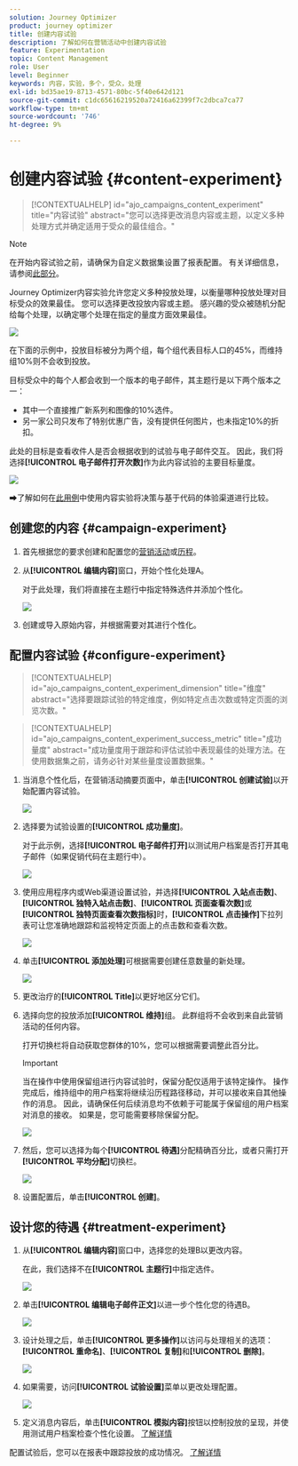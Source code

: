 ```yaml
---
solution: Journey Optimizer
product: journey optimizer
title: 创建内容试验
description: 了解如何在营销活动中创建内容试验
feature: Experimentation
topic: Content Management
role: User
level: Beginner
keywords: 内容，实验，多个，受众，处理
exl-id: bd35ae19-8713-4571-80bc-5f40e642d121
source-git-commit: c1dc65616219520a72416a62399f7c2dbca7ca77
workflow-type: tm+mt
source-wordcount: '746'
ht-degree: 9%

---
```


# 创建内容试验 {#content-experiment}

>[!CONTEXTUALHELP]
>id="ajo_campaigns_content_experiment"
>title="内容试验"
>abstract="您可以选择更改消息内容或主题，以定义多种处理方式并确定适用于受众的最佳组合。"

>[!NOTE]
>
>在开始内容试验之前，请确保为自定义数据集设置了报表配置。 有关详细信息，请参阅[此部分](../reports/reporting-configuration.md)。

Journey Optimizer内容实验允许您定义多种投放处理，以衡量哪种投放处理对目标受众的效果最佳。 您可以选择更改投放内容或主题。 感兴趣的受众被随机分配给每个处理，以确定哪个处理在指定的量度方面效果最佳。

![](../rn/assets/do-not-localize/experiment.gif)

在下面的示例中，投放目标被分为两个组，每个组代表目标人口的45%，而维持组10%则不会收到投放。

目标受众中的每个人都会收到一个版本的电子邮件，其主题行是以下两个版本之一：

* 其中一个直接推广新系列和图像的10%选件。
* 另一家公司只发布了特别优惠广告，没有提供任何图片，也未指定10%的折扣。

此处的目标是查看收件人是否会根据收到的试验与电子邮件交互。 因此，我们将选择&#x200B;**[!UICONTROL 电子邮件打开次数]**&#x200B;作为此内容试验的主要目标量度。

![](assets/content_experiment.png)

➡了️解如何在[此用例](../experience-decisioning/experience-decisioning-uc.md)中使用内容实验将决策与基于代码的体验渠道进行比较。

## 创建您的内容 {#campaign-experiment}

1. 首先根据您的要求创建和配置您的[营销活动](../campaigns/create-campaign.md)或[历程](../building-journeys/journeys-message.md)。

1. 从&#x200B;**[!UICONTROL 编辑内容]**&#x200B;窗口，开始个性化处理A。

   对于此处理，我们将直接在主题行中指定特殊选件并添加个性化。

   ![](assets/content_experiment_5.png)

1. 创建或导入原始内容，并根据需要对其进行个性化。

## 配置内容试验 {#configure-experiment}

>[!CONTEXTUALHELP]
>id="ajo_campaigns_content_experiment_dimension"
>title="维度"
>abstract="选择要跟踪试验的特定维度，例如特定点击次数或特定页面的浏览次数。"

>[!CONTEXTUALHELP]
>id="ajo_campaigns_content_experiment_success_metric"
>title="成功量度"
>abstract="成功量度用于跟踪和评估试验中表现最佳的处理方法。在使用数据集之前，请务必针对某些量度设置数据集。"

1. 当消息个性化后，在营销活动摘要页面中，单击&#x200B;**[!UICONTROL 创建试验]**&#x200B;以开始配置内容试验。

   ![](assets/content_experiment_3.png)

1. 选择要为试验设置的&#x200B;**[!UICONTROL 成功量度]**。

   对于此示例，选择&#x200B;**[!UICONTROL 电子邮件打开]**&#x200B;以测试用户档案是否打开其电子邮件（如果促销代码在主题行中）。

   ![](assets/content_experiment_11.png)

1. 使用应用程序内或Web渠道设置试验，并选择&#x200B;**[!UICONTROL 入站点击数]**、**[!UICONTROL 独特入站点击数]**、**[!UICONTROL 页面查看次数]**&#x200B;或&#x200B;**[!UICONTROL 独特页面查看次数指标]**&#x200B;时，**[!UICONTROL 点击操作]**&#x200B;下拉列表可让您准确地跟踪和监视特定页面上的点击数和查看次数。

   ![](assets/content_experiment_20.png)

1. 单击&#x200B;**[!UICONTROL 添加处理]**&#x200B;可根据需要创建任意数量的新处理。

   ![](assets/content_experiment_8.png)

1. 更改治疗的&#x200B;**[!UICONTROL Title]**&#x200B;以更好地区分它们。

1. 选择向您的投放添加&#x200B;**[!UICONTROL 维持]**&#x200B;组。 此群组将不会收到来自此营销活动的任何内容。

   打开切换栏将自动获取您群体的10%，您可以根据需要调整此百分比。

   >[!IMPORTANT]
   >
   >当在操作中使用保留组进行内容试验时，保留分配仅适用于该特定操作。 操作完成后，维持组中的用户档案将继续沿历程路径移动，并可以接收来自其他操作的消息。 因此，请确保任何后续消息均不依赖于可能属于保留组的用户档案对消息的接收。 如果是，您可能需要移除保留分配。

   ![](assets/content_experiment_12.png)

1. 然后，您可以选择为每个&#x200B;**[!UICONTROL 待遇]**&#x200B;分配精确百分比，或者只需打开&#x200B;**[!UICONTROL 平均分配]**&#x200B;切换栏。

   ![](assets/content_experiment_13.png)

1. 设置配置后，单击&#x200B;**[!UICONTROL 创建]**。

## 设计您的待遇 {#treatment-experiment}

1. 从&#x200B;**[!UICONTROL 编辑内容]**&#x200B;窗口中，选择您的处理B以更改内容。

   在此，我们选择不在&#x200B;**[!UICONTROL 主题行]**&#x200B;中指定选件。

   ![](assets/content_experiment_18.png)

1. 单击&#x200B;**[!UICONTROL 编辑电子邮件正文]**&#x200B;以进一步个性化您的待遇B。

   ![](assets/content_experiment_9.png)

1. 设计处理之后，单击&#x200B;**[!UICONTROL 更多操作]**&#x200B;以访问与处理相关的选项： **[!UICONTROL 重命名]**、**[!UICONTROL 复制]**&#x200B;和&#x200B;**[!UICONTROL 删除]**。

   ![](assets/content_experiment_7.png)

1. 如果需要，访问&#x200B;**[!UICONTROL 试验设置]**&#x200B;菜单以更改处理配置。

   ![](assets/content_experiment_19.png)

1. 定义消息内容后，单击&#x200B;**[!UICONTROL 模拟内容]**&#x200B;按钮以控制投放的呈现，并使用测试用户档案检查个性化设置。 [了解详情](../content-management/preview-test.md)

配置试验后，您可以在报表中跟踪投放的成功情况。 [了解详情](../reports/campaign-global-report-cja-experimentation.md)

